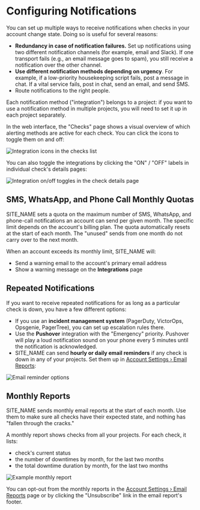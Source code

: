 # Configuring Notifications

You can set up multiple ways to receive notifications when checks in your account
change state. Doing so is useful for several reasons:

* **Redundancy in case of notification failures.** Set up notifications using two
different notification channels (for example, email and Slack). If one transport
fails (e.g., an email message goes to spam), you still receive a notification over the
other channel.
* **Use different notification methods depending on urgency**. For example, if a
low-priority housekeeping script fails, post a message in chat. If a vital service fails,
post in chat, send an email, and send SMS.
* Route notifications to the right people.

Each notification method ("integration") belongs to a project:
if you want to use a notification method in multiple projects, you will need to
set it up in each project separately.

In the web interface, the "Checks" page shows a visual overview of which alerting
methods are active for each check. You can click the icons to toggle them on and off:

![Integration icons in the checks list](IMG_URL/checks_integrations.png)

You can also toggle the integrations by clicking the "ON" / "OFF" labels in
individual check's details pages:

![Integration on/off toggles in the check details page](IMG_URL/details_integrations.png)

## SMS, WhatsApp, and Phone Call Monthly Quotas

SITE_NAME sets a quota on the maximum number of SMS, WhatsApp, and phone-call
notifications an account can send per given month. The specific limit depends on the
account's billing plan. The quota automatically resets at the start of each month.
The "unused" sends from one month do not carry over to the next month.

When an account exceeds its monthly limit, SITE_NAME will:

* Send a warning email to the account's primary email address
* Show a warning message on the **Integrations** page


## Repeated Notifications

If you want to receive repeated notifications for as long as a particular check is
down, you have a few different options:

* If you use an **incident management system** (PagerDuty, VictorOps, Opsgenie,
PagerTree), you can set up escalation rules there.
* Use the **Pushover** integration with the "Emergency" priority. Pushover will
play a loud notification sound on your phone every 5 minutes until the notification
is acknowledged.
* SITE_NAME can send **hourly or daily email reminders** if any check is down
in any of your projects.
Set them up in [Account Settings › Email Reports](../../accounts/profile/notifications/):

![Email reminder options](IMG_URL/email_reports.png)

## Monthly Reports

SITE_NAME sends monthly email reports at the start of each month. Use them
to make sure all checks have their expected state, and nothing has
"fallen through the cracks."

A monthly report shows checks from all your projects.
For each check, it lists:

* check's current status
* the number of downtimes by month, for the last two months
* the total downtime duration by month, for the last two months

![Example monthly report](IMG_URL/monthly_report.png)

You can opt-out from the monthly reports in the
[Account Settings › Email Reports](../../accounts/profile/notifications/) page
or by clicking the "Unsubscribe" link in the email report's footer.